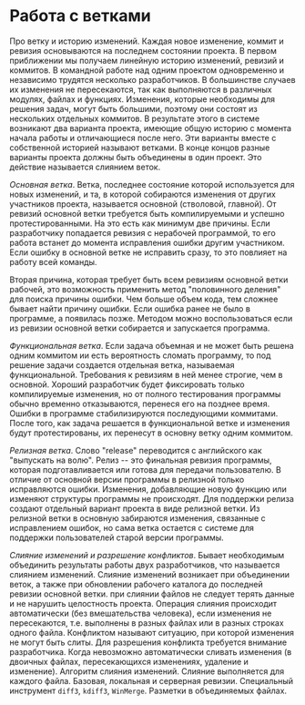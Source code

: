 # Работа с ветками

Про ветку и историю изменений.
Каждая новое изменение, коммит и ревизия основываются на последнем состоянии проекта.
В первом приближении мы получаем линейную историю изменений, ревизий и коммитов.
В командной работе над одним проектом одновременно и независимо трудятся несколько разработчиков.
В большинстве случаев их изменения не пересекаются, так как выполняются в различных модулях, файлах и функциях.
Изменения, которые необходимы для решения задач, могут быть большими, поэтому они состоят из нескольких отдельных коммитов.
В результате этого в системе возникают два варианта проекта, имеющие общую историю с момента начала работы и отличающиеся после него.
Эти варианты вместе с собственной историей называют ветками.
В конце концов разные варианты проекта должны быть объединены в один проект.
Это действие называется слиянием веток.

*Основная ветка*.
Ветка, последнее состояние которой используется для новых изменений, и та, в которой собираются изменения от других участников проекта, называется основной (стволовой, главной).
От ревизий основной ветки требуется быть компилируемыми и успешно протестированными.
На это есть как минимум две причины.
Если разработчику попадается ревизия с нерабочей программой, то его работа встанет до момента исправления ошибки другим участником.
Если ошибку в основной ветке не исправить сразу, то это повлияет на работу всей команды.

Вторая причина, которая требует быть всем ревизиям основной ветки рабочей, это возможность применить метод "половинного деления" для поиска причины ошибки.
Чем больше объем кода, тем сложнее бывает найти причину ошибки.
Если ошибка ранее не было в программе, а появилась позже.
Методом можно воспользоваться если из ревизии основной ветки собирается и запускается программа.

*Функциональная ветка*.
Если задача объемная и не может быть решена одним коммитом ии есть вероятность сломать программу, то под решение задачи создается отдельная ветка, называемая функциональной.
Требования к ревизиям в ней менее строгие, чем в основной.
Хороший разработчик будет фиксировать только компилируемые изменения, но от полного тестирования программы обычно временно отказываются, перенеся его на позднее время.
Ошибки в программе стабилизируются последующими коммитами.
После того, как задача решается в функциональной ветке и изменения будут протестированы, их перенесут в основну ветку одним коммитом.

*Релизная ветка*.
Слово "release" переводится с английского как "выпускать на волю".
Релиз -- это финальная ревизия программы, которая подготавливается или готова для передачи пользователю.
В отличие от основной версии программы в релизной только исправляются ошибки.
Изменения, добавляющие новую функцию или изменяют структуры программы не происходят.
Для поддержки релиза создают отдельный вариант проекта в виде релизной ветки.
Из релизной ветки в основную забираются изменения, связанные с исправлением ошибок, но сама ветка остается с системе для поддержки пользователей старой версии программы.

*Слияние изменений и разрешение конфликтов*.
Бывает необходимым объединить результаты работы двух разработчиков, что называется слиянием изменений.
Слияние изменений возникает при объединении веток, а также при обновлении рабочего каталога до последней ревизии основной ветки.
при слиянии файлов не следует терять данные и не нарушить целостность проекта.
Операция слияния происходит автоматически (без вмешательства человека), если изменения не пересекаются, т.е. выполнены в разных файлах или в разных строках одного файла.
Конфликтом называют ситуацию, при которой изменения не могут быть слиты.
Для разрешения конфликта требуется внимание разработчика.
Когда невозможно автоматически сливать изменения (в двоичных файлах, пересекающихся изменениях, удаление и изменение).
Алгоритм слияния изменений.
Слияние выполняется для каждого файла.
Базовая, локальная и серверная ревизии.
Специальный инструмент `diff3`, `kdiff3`, `WinMerge`.
Разметки в объединяемых файлах.

